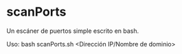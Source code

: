 # scanPorts
Un escáner de puertos simple escrito en bash.

Uso: bash scanPorts.sh <Dirección IP/Nombre de dominio>
